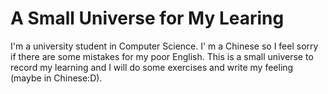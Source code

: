 # A Small Universe for My Learing
I'm a university student in Computer Science. I' m a Chinese so I feel sorry if there are some mistakes for my poor English. This is a small universe to record my learning and I will do some exercises and write my feeling (maybe in Chinese:D). 